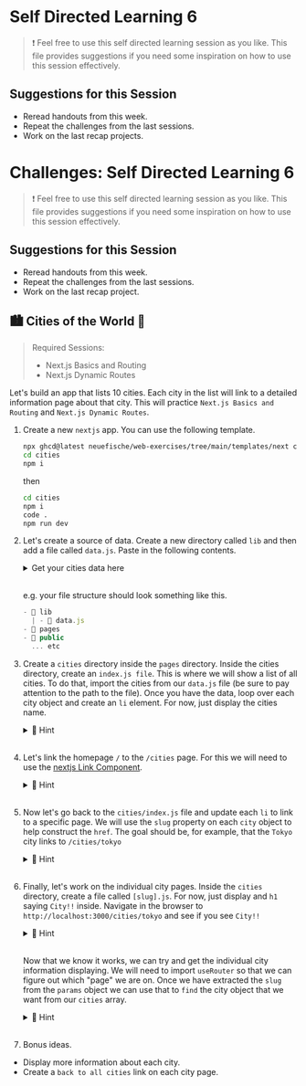 # Self Directed Learning 6

> ❗️ Feel free to use this self directed learning session as you like. This file provides suggestions if you need some inspiration on how to use this session effectively.

## Suggestions for this Session

-   Reread handouts from this week.
-   Repeat the challenges from the last sessions.
-   Work on the last recap projects.

# Challenges: Self Directed Learning 6

> ❗️ Feel free to use this self directed learning session as you like. This file provides suggestions if you need some inspiration on how to use this session effectively.

## Suggestions for this Session

-   Reread handouts from this week.
-   Repeat the challenges from the last sessions.
-   Work on the last recap project.

## 🏙️ Cities of the World 🌇

> Required Sessions:
>
> -   Next.js Basics and Routing
> -   Next.js Dynamic Routes

Let's build an app that lists 10 cities. Each city in the list will link to a detailed information page about that city. This will practice `Next.js Basics and Routing` and `Next.js Dynamic Routes`.

1.  Create a new `nextjs` app. You can use the following template.

    ```bash
    npx ghcd@latest neuefische/web-exercises/tree/main/templates/next cities
    cd cities
    npm i
    ```

    then

    ```bash
    cd cities
    npm i
    code .
    npm run dev
    ```

2.  Let's create a source of data. Create a new directory called `lib` and then add a file called `data.js`.
    Paste in the following contents.

      <details>
      <summary>Get your cities data here</summary>

    ```js
    export const cities = [
    	{
    		id: 1,
    		name: "Tokyo",
    		country: "Japan",
    		population: "37 million",
    		description: "Tokyo is a vibrant metropolis known for its modern technology, traditional culture, and bustling city life.",
    		slug: "tokyo",
    	},
    	{
    		id: 2,
    		name: "Paris",
    		country: "France",
    		population: "2.1 million",
    		description: "Paris, the 'City of Love', is famous for its romantic ambiance, historical landmarks, and world-renowned art and cuisine.",
    		slug: "paris",
    	},
    	{
    		id: 3,
    		name: "New York City",
    		country: "United States",
    		population: "8.4 million",
    		description: "New York City is a global hub of finance, culture, and entertainment, with iconic landmarks like Times Square and the Statue of Liberty.",
    		slug: "new-york-city",
    	},
    	{
    		id: 4,
    		name: "Rio de Janeiro",
    		country: "Brazil",
    		population: "6.7 million",
    		description: "Rio de Janeiro is known for its stunning beaches, lively festivals, and the iconic Christ the Redeemer statue overlooking the city.",
    		slug: "rio-de-janeiro",
    	},
    	{
    		id: 5,
    		name: "Cairo",
    		country: "Egypt",
    		population: "9.7 million",
    		description: "Cairo, a city steeped in history, is home to the ancient Pyramids of Giza and the Sphinx, attracting tourists and archaeologists alike.",
    		slug: "cairo",
    	},
    	{
    		id: 6,
    		name: "Sydney",
    		country: "Australia",
    		population: "5.4 million",
    		description: "Sydney is defined by its iconic Opera House, beautiful harbor, and vibrant cultural scene, making it a major destination in the Southern Hemisphere.",
    		slug: "sydney",
    	},
    	{
    		id: 7,
    		name: "Istanbul",
    		country: "Turkey",
    		population: "15.5 million",
    		description: "Istanbul, straddling two continents, offers a rich blend of cultures, with historic sites like the Hagia Sophia and the Grand Bazaar.",
    		slug: "istanbul",
    	},
    	{
    		id: 8,
    		name: "Mumbai",
    		country: "India",
    		population: "20.7 million",
    		description: "Mumbai, India's largest city, is a bustling financial center and home to the Bollywood film industry, reflecting both tradition and modernity.",
    		slug: "mumbai",
    	},
    	{
    		id: 9,
    		name: "Cape Town",
    		country: "South Africa",
    		population: "3.5 million",
    		description: "Cape Town boasts breathtaking landscapes, including Table Mountain, and offers a mix of cultures, history, and outdoor activities.",
    		slug: "cape-town",
    	},
    	{
    		id: 10,
    		name: "Buenos Aires",
    		country: "Argentina",
    		population: "2.9 million",
    		description: "Buenos Aires is a city known for its tango music, European architecture, and vibrant arts scene.",
    		slug: "buenos-aires",
    	},
    ];
    ```

      </details>
      &nbsp;

    e.g. your file structure should look something like this.

    ```js
    - 📁 lib
      | - 📄 data.js
    - 📁 pages
    - 📁 public
      ... etc
    ```

3.  Create a `cities` directory inside the `pages` directory. Inside the cities directory, create an `index.js file`. This is where we will show a list of all cities. To do that, import the cities from our `data.js` file (be sure to pay attention to the path to the file).
    Once you have the data, loop over each city object and create an `li` element. For now, just display the cities name.
    <details>
       <summary>🙈 Hint</summary>

    ```js
    import { cities } from "../../lib/data";

    export default function Cities() {
    	return (
    		<>
    			<h1>Cities</h1>
    			<ul>
    				{cities.map((city) => (
    					<li key={city.id}>{city.name}</li>
    				))}
    			</ul>
    		</>
    	);
    }
    ```

    </details>
    &nbsp;

4.  Let's link the homepage `/` to the `/cities` page. For this we will need to use the [nextjs Link Component](https://nextjs.org/docs/pages/api-reference/components/link).
    <details>
        <summary>🙈 Hint</summary>

    ```js
    import Link from "next/link";

    export default function HomePage() {
    	return (
    		<div>
    			<h1>Welcome to my cities App.</h1>
    			<Link href="/cities">Go to cities</Link>
    		</div>
    	);
    }
    ```

    </details>
    &nbsp;

5.  Now let's go back to the `cities/index.js` file and update each `li` to link to a specific page. We will use the `slug` property on each `city` object to help construct the `href`. The goal should be, for example, that the `Tokyo` city links to `/cities/tokyo`

    <details>
        <summary>🙈 Hint</summary>

    ```js
    import Link from "next/link";
    import { cities } from "../../lib/data";

    export default function Cities() {
    	return (
    		<>
    			<h1>Cities</h1>
    			{cities.map((city) => (
    				<li key={city.id}>
    					<Link href={`cities/${city.slug}`}>{city.name}</Link>
    				</li>
    			))}
    		</>
    	);
    }
    ```

    </details>
    &nbsp;

6.  Finally, let's work on the individual city pages. Inside the `cities` directory, create a file called `[slug].js`. For now, just display and `h1` saying `City!!` inside. Navigate in the browser to `http://localhost:3000/cities/tokyo` and see if you see `City!!`

    <details>
        <summary>🙈 Hint</summary>

    ```js
    import { cities } from "@/lib/data";

    export default function City() {
    	return <h1>City!!</h1>;
    }
    ```

    </details>
    &nbsp;

    Now that we know it works, we can try and get the individual city information displaying. We will need to import `useRouter` so that we can figure out which "page" we are on. Once we have extracted the `slug` from the `params` object we can use that to `find` the city object that we want from our `cities` array.

    <details>
        <summary>🙈 Hint</summary>

    ```js
    import { useRouter } from "next/router";
    import { cities } from "@/lib/data";

    export default function City() {
    	const router = useRouter();

    	if (!router.query) {
    		return null;
    	}
    	const { slug } = router.query;
    	const city = cities.find((city) => city.slug === slug);

    	if (!city) {
    		return null;
    	}

    	return (
    		<>
    			<h1>{city.name}</h1>
    			<p>{city.description}</p>
    		</>
    	);
    }
    ```

    </details>
    &nbsp;

7.  Bonus ideas.

-   Display more information about each city.
-   Create a `back to all cities` link on each city page.
